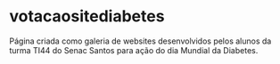 # votacaositediabetes
Página criada como galeria de websites desenvolvidos pelos alunos da turma TI44 do Senac Santos para ação do dia Mundial da Diabetes.
